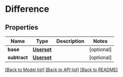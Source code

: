 # Difference


## Properties
Name | Type | Description | Notes
------------ | ------------- | ------------- | -------------
**base** | [**Userset**](Userset.md) |  | [optional] 
**subtract** | [**Userset**](Userset.md) |  | [optional] 

[[Back to Model list]](../README.md#documentation-for-models) [[Back to API list]](../README.md#documentation-for-api-endpoints) [[Back to README]](../README.md)


